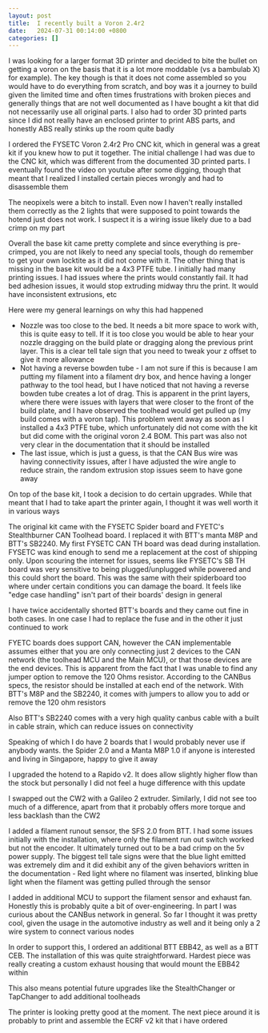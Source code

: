 ```yaml
---
layout: post
title:  I recently built a Voron 2.4r2
date:   2024-07-31 00:14:00 +0800
categories: []
---
```

I was looking for a larger format 3D printer and decided to bite the bullet on getting a voron on the basis that it is a lot more moddable (vs a bambulab X) for example). The key though is that it does not come assembled so you would have to do everything from scratch, and boy was it a journey to build given the limited time and often times frustrations with broken pieces and generally things that are not well documented as I have bought a kit that did not necessarily use all original parts. I also had to order 3D printed parts since I did not really have an enclosed printer to print ABS parts, and honestly ABS really stinks up the room quite badly

I ordered the FYSETC Voron 2.4r2 Pro CNC kit, which in general was a great kit if you knew how to put it together. The initial challenge I had was due to the CNC kit, which was different from the documented 3D printed parts. I eventually found the video on youtube after some digging, though that meant that I realized I installed certain pieces wrongly and had to disassemble them

The neopixels were a bitch to install. Even now I haven't really installed them correctly as the 2 lights that were supposed to point towards the hotend just does not work. I suspect it is a wiring issue likely due to a bad crimp on my part

Overall the base kit came pretty complete and since everything is pre-crimped, you are not likely to need any special tools, though do remember to get your own locktite as it did not come with it. The other thing that is missing in the base kit would be a 4x3 PTFE tube. I initially had many printing issues. I had issues where the prints would constantly fail. It had bed adhesion issues, it would stop extruding midway thru the print. It would have inconsistent extrusions, etc

Here were my general learnings on why this had happened
- Nozzle was too close to the bed. It needs a bit more space to work with, this is quite easy to tell. If it is too close you would be able to hear your nozzle dragging on the build plate or dragging along the previous print layer. This is a clear tell tale sign that you need to tweak your z offset to give it more allowance
- Not having a reverse bowden tube - I am not sure if this is because I am putting my filament into a filament dry box, and hence having a longer pathway to the tool head, but I have noticed that not having a reverse bowden tube creates a lot of drag. This is apparent in the print layers, where there were issues with layers that were closer to the front of the build plate, and I have observed the toolhead would get pulled up (my build comes with a voron tap). This problem went away as soon as I installed a 4x3 PTFE tube, which unfortunately did not come with the kit but did come with the original voron 2.4 BOM. This part was also not very clear in the documentation that it should be installed
- The last issue, which is just a guess, is that the CAN Bus wire was having connectivity issues, after I have adjusted the wire angle to reduce strain, the random extrusion stop issues seem to have gone away

On top of the base kit, I took a decision to do certain upgrades. While that meant that I had to take apart the printer again, I thought it was well worth it in various ways

The original kit came with the FYSETC Spider board and FYETC's Stealthburner CAN Toolhead board. I replaced it with BTT's manta M8P and BTT's SB2240. My first FYSETC CAN TH board was dead during installation. FYSETC was kind enough to send me a replacement at the cost of shipping only. Upon scouring the internet for issues, seems like FYSETC's SB TH board was very sensitive to being plugged/unplugged while powered and this could short the board. This was the same with their spiderboard too where under certain conditions you can damage the board. It feels like "edge case handling" isn't part of their boards' design in general

I have twice accidentally shorted BTT's boards and they came out fine in both cases. In one case I had to replace the fuse and in the other it just continued to work

FYETC boards does support CAN, however the CAN implementable assumes either that you are only connecting just 2 devices to the CAN network (the toolhead MCU and the Main MCU), or that those devices are the end devices. This is apparent from the fact that I was unable to find any jumper option to remove the 120 Ohms resistor. According to the CANBus specs, the resistor should be installed at each end of the network. With BTT's M8P and the SB2240, it comes with jumpers to allow you to add or remove the 120 ohm resistors

Also BTT's SB2240 comes with a very high quality canbus cable with a built in cable strain, which can reduce issues on connectivity

Speaking of which I do have 2 boards that I would probably never use if anybody wants. the Spider 2.0 and a Manta M8P 1.0 if anyone is interested and living in Singapore, happy to give it away

I upgraded the hotend to a Rapido v2. It does allow slightly higher flow than the stock but personally I did not feel a huge difference with this update

I swapped out the CW2 with a Galileo 2 extruder. Similarly, I did not see too much of a difference, apart from that it probably offers more torque and less backlash than the CW2

I added a filament runout sensor, the SFS 2.0 from BTT. I had some issues initially with the installation, where only the filament run out switch worked but not the encoder. It ultimately turned out to be a bad crimp on the 5v power supply. The biggest tell tale signs were that the blue light emitted was extremely dim and it did exhibit any of the given behaviors written in the documentation - Red light where no filament was inserted, blinking blue light when the filament was getting pulled through the sensor

I added in additional MCU to support the filament sensor and exhaust fan. Honestly this is probably quite a bit of over-engineering. In part I was curious about the CANBus network in general. So far I thought it was pretty cool, given the usage in the automotive industry as well and it being only a 2 wire system to connect various nodes

In order to support this, I ordered an additional BTT EBB42, as well as a BTT CEB. The installation of this was quite straightforward. Hardest piece was really creating a custom exhaust housing that would mount the EBB42 within

This also means potential future upgrades like the StealthChanger or TapChanger to add additional toolheads

The printer is looking pretty good at the moment. The next piece around it is probably to print and assemble the ECRF v2 kit that i have ordered
